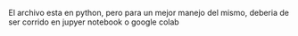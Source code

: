 El archivo esta en python, pero para un mejor manejo del mismo, deberia de ser corrido en jupyer notebook o google colab
